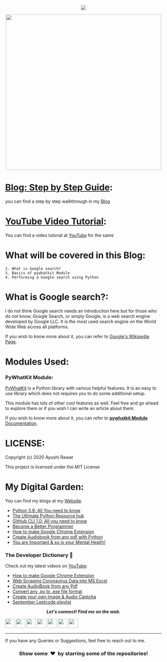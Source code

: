 <p align="center"><a href="https://www.youtube.com/watch?v=JO_2EjW0jSM"><img src="https://img.shields.io/badge/-PERFORM GOOGLE SEARCH-black?logo=google&logoColor=red&style=flat-square"></a><p/>

<p align="center">
<img src="https://github.com/ayushi7rawat/Youtube-Projects/blob/master/Perform%20Google%20search/cover.png" width="500px">
</p>
 
[Blog: Step by Step Guide](https://ayushirawat.com/how-to-perform-google-search-using-python):
==========================
you can find a step by step walkthrough in my [Blog](https://ayushirawat.com/how-to-perform-google-search-using-python)

[YouTube Video Tutorial](https://www.youtube.com/watch?v=JO_2EjW0jSM):
==========================
You can find a video tutorial at [YouTube](https://www.youtube.com/watch?v=JO_2EjW0jSM) for the same

What will be covered in this Blog:
==========================
```
1. What is Google search?
3. Basics of pywhatkit Module
4. Performing a Google search using Python
```

What is  Google search?:
==========================
I do not think Google search needs an introduction here but for those who do not know, Google Search, or simply Google, is a web search engine developed by Google LLC. It is the most used search engine on the World Wide Web across all platforms.

If you wish to know more about it, you can refer to [Google's Wikipedia Page](https://en.wikipedia.org/wiki/Google).

Modules Used: 
==========================
### PyWhatKit Module:

[PyWhatKit](https://pypi.org/project/pywhatkit/) is a Python library with various helpful features. It is an easy to use library which does not requires you to do some additional setup. 

This module has lots of other cool features as well. Feel free and go ahead to explore them or if you wish I can write an article about them.

If you wish to know more about it, you can refer to [**pywhatkit Module** Documentation](https://github.com/Ankit404butfound/PyWhatKit). 

LICENSE:
==========================
Copyright (c) 2020 Ayushi Rawat

This project is licensed under the MIT License

My Digital Garden:
==========================
You can find my blogs at my [Website](https://ayushirawat.com).
- [Python 3.9: All You need to know](https://ayushirawat.com/python-39-all-you-need-to-know)
- [The Ultimate Python Resource hub](https://ayushirawat.com/the-ultimate-python-resource-hub)
- [GitHub CLI 1.0: All you need to know](https://ayushirawat.com/github-cli-10-all-you-need-to-know)
- [Become a Better Programmer](https://ayushirawat.com/become-a-better-programmer)
- [How to make Google Chrome Extension](https://ayushirawat.com/how-to-make-your-own-google-chrome-extension-1)
- [Create Audiobook from any pdf with Python](https://ayushirawat.com/create-your-own-audiobook-from-any-pdf-with-python)
- [You are Important & so is your Mental Health!](https://ayushirawat.com/you-are-important-and-so-is-your-mental-health)

### The Developer Dictionary 🌱
Check out my latest videos on [YouTube](https://www.youtube.com/ayushirawat):
- [How to make Google Chrome Extension](https://www.youtube.com/watch?v=ZWbPtPHR4hY)
- [Web Scraping Coronavirus Data into MS Excel](https://www.youtube.com/watch?v=CTRYYz1u7Y8)
- [Create AudioBook from any Pdf](https://www.youtube.com/watch?v=ZWjXbe9DOVA)
- [Convert any .py to .exe file format](https://www.youtube.com/watch?v=R8V9ZeeYFtY)
- [Create your own Image & Audio Captcha](https://www.youtube.com/watch?v=fAFIY_3OaO4&t=2s)
- [September Leetcode playlist](https://www.youtube.com/playlist?list=PLjaO05BrsbIP4_rYhYjB95q-IpxoIXmlm)


 <p align="center">
  <b><i>Let's connect! Find me on the web.</i></b>

[<img height="30" src="https://img.shields.io/badge/twitter-%231DA1F2.svg?&style=for-the-badge&logo=twitter&logoColor=white" />][twitter]
[<img height="30" src = "https://img.shields.io/badge/Youtube-%23E4405F.svg?&style=for-the-badge&logo=Youtube&logoColor=white">][Youtube] 
[<img height="30" src="https://img.shields.io/badge/Hashnode-%230077B5.svg?&style=for-the-badge&logo=Hashnode&logoColor=white" />][Hashnode]
[<img height="30" src = "https://img.shields.io/badge/gmail-c14438?&style=for-the-badge&logo=gmail&logoColor=white">][gmail] 
[<img height="30" src="https://img.shields.io/badge/linkedin-blue.svg?&style=for-the-badge&logo=linkedin&logoColor=white" />][LinkedIn]
[<img height="30" src="https://img.shields.io/badge/-Medium-000000.svg?&style=for-the-badge&logo=Medium&logoColor=white" />][Medium]
[<img height="30" src = "https://img.shields.io/badge/Facebook-036be4.svg?&style=for-the-badge&logo=facebook&logoColor=white">][Facebook]
<br />
<hr />

[twitter]: https://twitter.com/ayushi7rawat
[youtube]: https://youtube.com/ayushirawat
[Hashnode]: https://ayushirawat.com
[gmail]: https://gmail.com
[linkedin]: https://www.linkedin.com/in/ayushi7rawat/
[Medium]: https://medium.com/@ayushi7rawat
[Facebook]: https://www.facebook.com/ayushi7rawat

  
If you have any Queries or Suggestions, feel free to reach out to me.

<h3 align="center">Show some &nbsp;❤️&nbsp; by starring some of the repositories!</h3>
